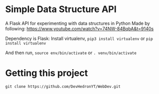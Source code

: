 # Simple Data Structure API
A Flask API for experimenting with data structures in Python
Made by following: https://www.youtube.com/watch?v=74NW-84BqbA&t=9140s

Dependency is Flask:
Install virtualenv, ``pip3 install virtualenv`` or ``pip install virtualenv``

And then run, ``source env/bin/activate`` or ``. venv/bin/activate`` 

# Getting this project
``git clone https://github.com/DevHedronYT/WebDev.git``
